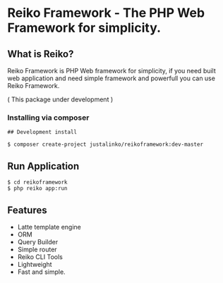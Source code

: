 # Reiko Framework - The PHP Web Framework for simplicity.

## What is Reiko?
 Reiko Framework is PHP Web framework for simplicity, if you need built web application
 and need simple framework and powerfull you can use Reiko Framework.
 
 ( This package under development )


### Installing via composer
```
## Development install

$ composer create-project justalinko/reikoframework:dev-master

```

## Run Application

```
$ cd reikoframework
$ php reiko app:run

```

## Features

- Latte template engine
- ORM 
- Query Builder
- Simple router
- Reiko CLI Tools 
- Lightweight
- Fast and simple.

